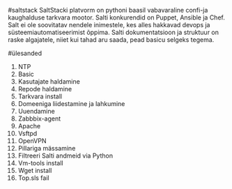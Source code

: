#saltstack
SaltStacki platvorm on pythoni baasil vabavaraline confi-ja kaughalduse tarkvara mootor. Salti konkurendid on Puppet, Ansible ja Chef. Salt ei ole soovitatav nendele inimestele, kes alles hakkavad devops ja süsteemiautomatiseerimist õppima.
Salti dokumentatsioon ja struktuur on raske algajatele, niiet kui tahad aru saada, pead basicu selgeks tegema.

#ülesanded
1. NTP
2. Basic
3. Kasutajate haldamine
4. Repode haldamine
5. Tarkvara install
6. Domeeniga liidestamine ja lahkumine
7. Uuendamine
8. Zabbbix-agent
9. Apache
10. Vsftpd
11. OpenVPN
12. Pillariga mässamine
13. Filtreeri Salti andmeid via Python
14. Vm-tools install
15. Wget install
16. Top.sls fail
